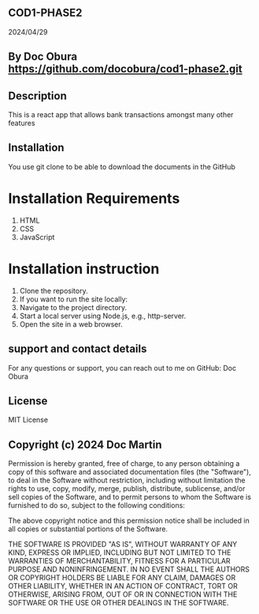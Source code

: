 ## COD1-PHASE2

2024/04/29

## By Doc Obura   https://github.com/docobura/cod1-phase2.git

## Description
This is a react app that allows bank transactions amongst many other features 

## Installation
You use git clone to be able to download the documents in the GitHub

# Installation Requirements
1. HTML
2. CSS
3. JavaScript



# Installation instruction
1. Clone the repository.
2. If you want to run the site locally:
3. Navigate to the project directory.
4. Start a local server using Node.js, e.g., http-server.
5. Open the site in a web browser.

## support and contact details
For any questions or support, you can reach out to me on GitHub: Doc Obura

## License
MIT License

## Copyright (c) 2024 Doc Martin

Permission is hereby granted, free of charge, to any person obtaining a copy
of this software and associated documentation files (the "Software"), to deal
in the Software without restriction, including without limitation the rights
to use, copy, modify, merge, publish, distribute, sublicense, and/or sell
copies of the Software, and to permit persons to whom the Software is
furnished to do so, subject to the following conditions:

The above copyright notice and this permission notice shall be included in all
copies or substantial portions of the Software.

THE SOFTWARE IS PROVIDED "AS IS", WITHOUT WARRANTY OF ANY KIND, EXPRESS OR
IMPLIED, INCLUDING BUT NOT LIMITED TO THE WARRANTIES OF MERCHANTABILITY,
FITNESS FOR A PARTICULAR PURPOSE AND NONINFRINGEMENT. IN NO EVENT SHALL THE
AUTHORS OR COPYRIGHT HOLDERS BE LIABLE FOR ANY CLAIM, DAMAGES OR OTHER
LIABILITY, WHETHER IN AN ACTION OF CONTRACT, TORT OR OTHERWISE, ARISING FROM,
OUT OF OR IN CONNECTION WITH THE SOFTWARE OR THE USE OR OTHER DEALINGS IN THE
SOFTWARE.